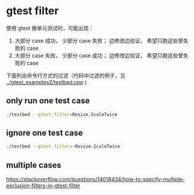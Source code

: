 # gtest filter

使用 gtest 做单元测试时，可能出现：
1. 大部分 case 成功， 少部分 case 失败； 边修改边验证， 希望只跑这些曾失败的 case
2. 大部分 case 失败， 少部分 case 成功； 边修改边验证， 希望只跑这些曾失败的 case

下面列出命令行方式的过滤（代码中过滤的例子，见 [../gtest_examples2/testbed.cpp](../gtest_examples2/testbed.cpp) )

## only run one test case
```bash
./testbed --gtest_filter=Resize.ScaleTwice
```

## ignore one test case
```bash
./testbed --gtest_filter=-Resize.ScaleTwice
```

## multiple cases
https://stackoverflow.com/questions/14018434/how-to-specify-multiple-exclusion-filters-in-gtest-filter

